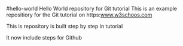 #hello-world
Hello World repository for Git tutorial
This is an example repositiory for the Git tutorial on https:www.w3schoos.com

This is repository is built step by step in tutorial

It now include steps for Github
